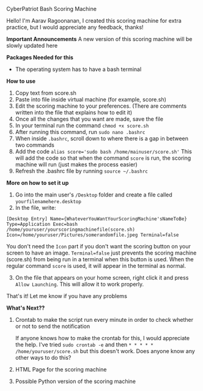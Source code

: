 CyberPatriot Bash Scoring Machine

Hello!
I'm Aarav Ragoonanan, I created this scoring machine for extra practice, but I would appreciate any feedback, thanks!

**Important Announcements**
A new version of this scoring machine will be slowly updated here

**Packages Needed for this**
- The operating system has to have a bash terminal

**How to use**
1. Copy text from score.sh
2. Paste into file inside virtual machine (for example, score.sh)
3. Edit the scoring machine to your preferences. (There are comments written into the file that explains how to edit it)
4. Once all the changes that you want are made, save the file
5. In your terminal run the command
`chmod +x score.sh`
6. After running this command, run
`sudo nano .bashrc`
7. When inside `.bashrc`, scroll down to where there is a gap in between two commands
8. Add the code
`alias score='sudo bash /home/mainuser/score.sh'`
This will add the code so that when the command `score` is run, the scoring machine will run (just makes the process easier)
9. Refresh the .bashrc file by running
`source ~/.bashrc`

**More on how to set it up**
1. Go into the main user's `/Desktop` folder and create a file called `yourfilenamehere.desktop`
2. In the file, write:

`[Desktop Entry]
Name={WhateverYouWantYourScoringMachine'sNameToBe}
Type=Application
Exec=bash /home/youruser/yourscoringmachinefile(score.sh)
Icon=/home/youruser/Pictures/somerandomfile.jpeg
Terminal=false`

You don't need the `Icon` part if you don't want the scoring button on your screen to have an image.
`Terminal=false` just prevents the scoring machine (score.sh) from being run in a terminal when this button is used. When the regular command `score` is used, it will appear in the terminal as normal.

3. On the file that appears on your home screen, right click it and press `Allow Launching`. This will allow it to work properly.

That's it! Let me know if you have any problems


**What's Next??**
1. Crontab to make the script run every minute in order to check whether or not to send the notification
   
   If anyone knows how to make the crontab for this, I would appreciate the help. I've tried `sudo crontab -e` and then `* * * * * /home/youruser/score.sh` but this doesn't work. Does anyone know any other ways to do this?
3. HTML Page for the scoring machine
4. Possible Python version of the scoring machine
